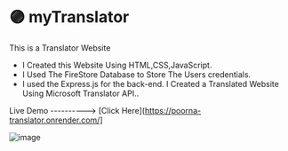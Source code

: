 # 🟣 myTranslator

This is a Translator Website
  * I Created this Website Using HTML,CSS,JavaScript.
  * I Used The FireStore Database to Store The Users credentials.
  * I used the Express.js for the back-end.
I Created a Translated Website Using Microsoft Translator API..

Live Demo ----------> [Click Here](https://poorna-translator.onrender.com/]

![image](https://github.com/Poorna55/myTranslator/assets/111335589/2aa37e9f-a3f2-4bf4-ab55-ad7ff97e5ba8)
